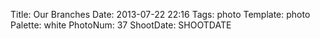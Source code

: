 Title: Our Branches
Date: 2013-07-22 22:16
Tags: photo
Template: photo
Palette: white
PhotoNum: 37
ShootDate: SHOOTDATE
